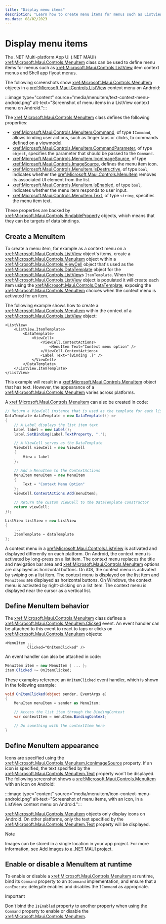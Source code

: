```yaml
---
title: "Display menu items"
description: "Learn how to create menu items for menus such as ListView item context menus and Shell app flyout menus."
ms.date: 08/02/2023
---
```


# Display menu items

The .NET Multi-platform App UI (.NET MAUI) <xref:Microsoft.Maui.Controls.MenuItem> class can be used to define menu items for menus such as <xref:Microsoft.Maui.Controls.ListView> item context menus and Shell app flyout menus.

The following screenshots show <xref:Microsoft.Maui.Controls.MenuItem> objects in a <xref:Microsoft.Maui.Controls.ListView> context menu on Android:

:::image type="content" source="media/menuitem/text-context-menu-android.png" alt-text="Screenshot of menu items in a ListView context menu on Android.":::

The <xref:Microsoft.Maui.Controls.MenuItem> class defines the following properties:

- <xref:Microsoft.Maui.Controls.MenuItem.Command>, of type `ICommand`, allows binding user actions, such as finger taps or clicks, to commands defined on a viewmodel.
- <xref:Microsoft.Maui.Controls.MenuItem.CommandParameter>, of type `object`, specifies the parameter that should be passed to the `Command`.
- <xref:Microsoft.Maui.Controls.MenuItem.IconImageSource>, of type <xref:Microsoft.Maui.Controls.ImageSource>, defines the menu item icon.
- <xref:Microsoft.Maui.Controls.MenuItem.IsDestructive>, of type `bool`, indicates whether the <xref:Microsoft.Maui.Controls.MenuItem> removes its associated UI element from the list.
- <xref:Microsoft.Maui.Controls.MenuItem.IsEnabled>, of type `bool`, indicates whether the menu item responds to user input.
- <xref:Microsoft.Maui.Controls.MenuItem.Text>, of type `string`, specifies the menu item text.

These properties are backed by <xref:Microsoft.Maui.Controls.BindableProperty> objects, which means that they can be targets of data bindings.

## Create a MenuItem

To create a menu item, for example as a context menu on a <xref:Microsoft.Maui.Controls.ListView> object's items, create a <xref:Microsoft.Maui.Controls.MenuItem> object within a <xref:Microsoft.Maui.Controls.ViewCell> object that's used as the <xref:Microsoft.Maui.Controls.DataTemplate> object for the <xref:Microsoft.Maui.Controls.ListView>s `ItemTemplate`. When the <xref:Microsoft.Maui.Controls.ListView> object is populated it will create each item using the <xref:Microsoft.Maui.Controls.DataTemplate>, exposing the <xref:Microsoft.Maui.Controls.MenuItem> choices when the context menu is activated for an item.

The following example shows how to create a <xref:Microsoft.Maui.Controls.MenuItem> within the context of a <xref:Microsoft.Maui.Controls.ListView> object:

```xaml
<ListView>
    <ListView.ItemTemplate>
        <DataTemplate>
            <ViewCell>
                <ViewCell.ContextActions>
                    <MenuItem Text="Context menu option" />
                </ViewCell.ContextActions>
                <Label Text="{Binding .}" />
            </ViewCell>
        </DataTemplate>
    </ListView.ItemTemplate>
</ListView>
```

This example will result in a <xref:Microsoft.Maui.Controls.MenuItem> object that has text. However, the appearance of a <xref:Microsoft.Maui.Controls.MenuItem> varies across platforms.

A <xref:Microsoft.Maui.Controls.MenuItem> can also be created in code:

```csharp
// Return a ViewCell instance that is used as the template for each list item
DataTemplate dataTemplate = new DataTemplate(() =>
{
    // A Label displays the list item text
    Label label = new Label();
    label.SetBinding(Label.TextProperty, ".");

    // A ViewCell serves as the DataTemplate
    ViewCell viewCell = new ViewCell
    {
        View = label
    };

    // Add a MenuItem to the ContextActions
    MenuItem menuItem = new MenuItem
    {
        Text = "Context Menu Option"
    };
    viewCell.ContextActions.Add(menuItem);

    // Return the custom ViewCell to the DataTemplate constructor
    return viewCell;
});

ListView listView = new ListView
{
    ...
    ItemTemplate = dataTemplate
};
```

A context menu in a <xref:Microsoft.Maui.Controls.ListView> is activated and displayed differently on each platform. On Android, the context menu is activated by long-press on a list item. The context menu replaces the title and navigation bar area and <xref:Microsoft.Maui.Controls.MenuItem> options are displayed as horizontal buttons. On iOS, the context menu is activated by swiping on a list item. The context menu is displayed on the list item and `MenuItems` are displayed as horizontal buttons. On Windows, the context menu is activated by right-clicking on a list item. The context menu is displayed near the cursor as a vertical list.

<!-- No MenuItems in this scenario on Mac Catalyst -->

## Define MenuItem behavior

The <xref:Microsoft.Maui.Controls.MenuItem> class defines a <xref:Microsoft.Maui.Controls.MenuItem.Clicked> event. An event handler can be attached to this event to react to taps or clicks on <xref:Microsoft.Maui.Controls.MenuItem> objects:

```xaml
<MenuItem ...
          Clicked="OnItemClicked" />
```

An event handler can also be attached in code:

```csharp
MenuItem item = new MenuItem { ... };
item.Clicked += OnItemClicked;
```

These examples reference an `OnItemClicked` event handler, which is shown in the following example:

```csharp
void OnItemClicked(object sender, EventArgs e)
{
    MenuItem menuItem = sender as MenuItem;

    // Access the list item through the BindingContext
    var contextItem = menuItem.BindingContext;

    // Do something with the contextItem here
}
```

## Define MenuItem appearance

Icons are specified using the <xref:Microsoft.Maui.Controls.MenuItem.IconImageSource> property. If an icon is specified, the text specified by the <xref:Microsoft.Maui.Controls.MenuItem.Text> property won't be displayed. The following screenshot shows a <xref:Microsoft.Maui.Controls.MenuItem> with an icon on Android:

:::image type="content" source="media/menuitem/icon-context-menu-android.png" alt-text="Screenshot of menu items, with an icon, in a ListView context menu on Android.":::

<xref:Microsoft.Maui.Controls.MenuItem> objects only display icons on Android. On other platforms, only the text specified by the <xref:Microsoft.Maui.Controls.MenuItem.Text> property will be displayed.

> [!NOTE]
> Images can be stored in a single location in your app project. For more information, see [Add images to a .NET MAUI project](~/user-interface/images/images.md).

## Enable or disable a MenuItem at runtime

To enable or disable a <xref:Microsoft.Maui.Controls.MenuItem> at runtime, bind its `Command` property to an `ICommand` implementation, and ensure that a `canExecute` delegate enables and disables the `ICommand` as appropriate.

> [!IMPORTANT]
> Don't bind the `IsEnabled` property to another property when using the `Command` property to enable or disable the <xref:Microsoft.Maui.Controls.MenuItem>.
